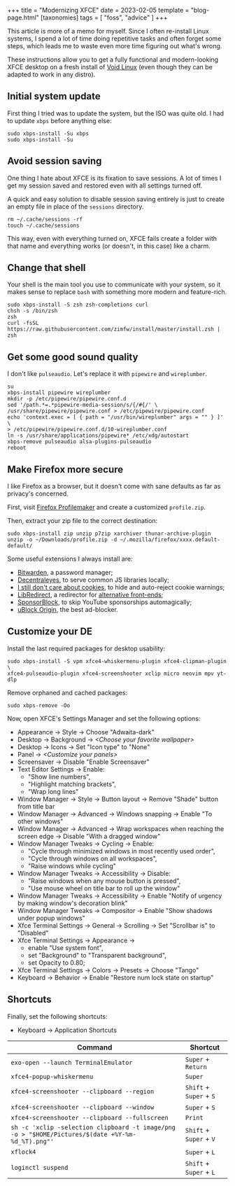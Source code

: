 +++
title = "Modernizing XFCE"
date = 2023-02-05
template = "blog-page.html"
[taxonomies]
tags = [ "foss", "advice" ]
+++

This article is more of a memo for myself. Since I often re-install Linux systems, I spend a lot of time doing repetitive tasks and often forget some steps, which leads me to waste even more time figuring out what's wrong.

These instructions allow you to get a fully functional and modern-looking XFCE desktop on a fresh install of [Void Linux](https://voidlinux.org/) (even though they can be adapted to work in any distro).

## Initial system update
First thing I tried was to update the system, but the ISO was quite old. I had to update `xbps` before anything else:

```
sudo xbps-install -Su xbps
sudo xbps-install -Su
```

## Avoid session saving
One thing I hate about XFCE is its fixation to save sessions. A lot of times I get my session saved and restored even with all settings turned off.

A quick and easy solution to disable session saving entirely is just to create an empty file in place of the `sessions` directory.
```
rm ~/.cache/sessions -rf
touch ~/.cache/sessions
```

This way, even with everything turned on, XFCE fails create a folder with that name and everything works (or doesn't, in this case) like a charm.

## Change that shell
Your shell is the main tool you use to communicate with your system, so it makes sense to replace `bash` with something more modern and feature-rich.

```
sudo xbps-install -S zsh zsh-completions curl
chsh -s /bin/zsh
zsh
curl -fsSL https://raw.githubusercontent.com/zimfw/install/master/install.zsh | zsh
```

## Get some good sound quality
I don't like `pulseaudio`. Let's replace it with `pipewire` and `wireplumber`.

```
su
xbps-install pipewire wireplumber
mkdir -p /etc/pipewire/pipewire.conf.d
sed '/path.*=.*pipewire-media-session/s/{/#{/' \
/usr/share/pipewire/pipewire.conf > /etc/pipewire/pipewire.conf
echo 'context.exec = [ { path = "/usr/bin/wireplumber" args = "" } ]' \
> /etc/pipewire/pipewire.conf.d/10-wireplumber.conf
ln -s /usr/share/applications/pipewire* /etc/xdg/autostart
xbps-remove pulseaudio alsa-plugins-pulseaudio
reboot
```

## Make Firefox more secure
I like Firefox as a browser, but it doesn't come with sane defaults as far as privacy's concerned.

First, visit [Firefox Profilemaker](https://ffprofile.com/) and create a customized `profile.zip`.

Then, extract your zip file to the correct destination:
```
sudo xbps-install zip unzip p7zip xarchiver thunar-archive-plugin
unzip -o ~/Downloads/profile.zip -d ~/.mozilla/firefox/xxxx.default-default/
```

Some useful extensions I always install are:
- [Bitwarden](https://addons.mozilla.org/en-US/firefox/addon/bitwarden-password-manager), a password manager;
- [Decentraleyes](https://addons.mozilla.org/en-US/firefox/addon/decentraleyes), to serve common JS libraries locally;
- [I still don't care about cookies](https://addons.mozilla.org/en-US/firefox/addon/istilldontcareaboutcookies), to hide and auto-reject cookie warnings;
- [LibRedirect](https://addons.mozilla.org/en-US/firefox/addon/libredirect), a redirector for [alternative front-ends](https://github.com/mendel5/alternative-front-ends);
- [SponsorBlock](https://addons.mozilla.org/en-US/firefox/addon/sponsorblock), to skip YouTube sponsorships automagically;
- [uBlock Origin](https://addons.mozilla.org/en-US/firefox/addon/ublock-origin), the best ad-blocker.

## Customize your DE

Install the last required packages for desktop usability:
```
sudo xbps-install -S vpm xfce4-whiskermenu-plugin xfce4-clipman-plugin \
xfce4-pulseaudio-plugin xfce4-screenshooter xclip micro neovim mpv yt-dlp
```

Remove orphaned and cached packages:
```
sudo xbps-remove -Oo
```

Now, open XFCE's Settings Manager and set the following options:
- Appearance &rarr; Style &rarr; Choose "Adwaita-dark"
- Desktop &rarr; Background &rarr; _&lt;Choose your favorite wallpaper&gt;_
- Desktop &rarr; Icons &rarr; Set "Icon type" to "None"
- Panel &rarr; _&lt;Customize your panels&gt;_
- Screensaver &rarr; Disable "Enable Screensaver"
- Text Editor Settings &rarr; Enable:
    - "Show line numbers",
    - "Highlight matching brackets",
    - "Wrap long lines"
- Window Manager &rarr; Style &rarr; Button layout &rarr; Remove "Shade" button from title bar
- Window Manager &rarr; Advanced &rarr; Windows snapping &rarr; Enable "To other windows"
- Window Manager &rarr; Advanced &rarr; Wrap workspaces when reaching the screen edge &rarr; Disable "With a dragged window"
- Window Manager Tweaks &rarr; Cycling &rarr; Enable:
    - "Cycle through minimized windows in most recently used order",
    - "Cycle through windows on all workspaces",
    - "Raise windows while cycling"
- Window Manager Tweaks &rarr; Accessibility &rarr; Disable:
    - "Raise windows when any mouse button is pressed",
    - "Use mouse wheel on title bar to roll up the window"
- Window Manager Tweaks &rarr; Accessibility &rarr; Enable "Notify of urgency by making window's decoration blink"
- Window Manager Tweaks &rarr; Compositor &rarr; Enable "Show shadows under popup windows"
- Xfce Terminal Settings &rarr; General &rarr; Scrolling &rarr; Set "Scrollbar is" to "Disabled"
- Xfce Terminal Settings &rarr; Appearance &rarr;
    - enable "Use system font",
    - set "Background" to "Transparent background",
    - set Opacity to 0.80;
- Xfce Terminal Settings &rarr; Colors &rarr; Presets &rarr; Choose "Tango"
- Keyboard &rarr; Behavior &rarr; Enable "Restore num lock state on startup"


## Shortcuts
Finally, set the following shortcuts:
- Keyboard &rarr; Application Shortcuts

| Command                                                                                          | Shortcut                |
|--------------------------------------------------------------------------------------------------|-------------------------|
| `exo-open --launch TerminalEmulator`                                                             | `Super` + `Return`      |
| `xfce4-popup-whiskermenu`                                                                        | `Super`                 |
| `xfce4-screenshooter --clipboard --region`                                                       | `Shift` + `Super` + `S` |
| `xfce4-screenshooter --clipboard --window`                                                       | `Super` + `S`           |
| `xfce4-screenshooter --clipboard --fullscreen`                                                   | `Print`                 |
| `sh -c 'xclip -selection clipboard -t image/png -o > "$HOME/Pictures/$(date +%Y-%m-%d_%T).png"'` | `Shift` + `Super` + `V` |
| `xflock4`                                                                                        | `Super` + `L`           |
| `loginctl suspend`                                                                               | `Shift` + `Super` + `L` |
